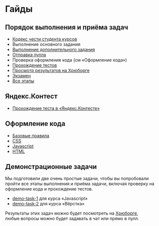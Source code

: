 # Гайды

## Порядок выполнения и приёма задач

- [Кодекс чести студента курсов](CODE_OF_CONDUCT.md)
- Выполнение основного задания
- [Выполнение дополнительного задания](workflow/extra.md)
- [Отправка пулла](workflow/pull.md)
- Проверка оформления кода (см «Оформление кода»)
- [Прохождение тестов](workflow/test.md)
- [Просмотр результатов на Хрюборге](https://hruborg.herokuapp.com/)
- [Экзамен](workflow/exam.md)
- [Все этапы](workflow/overall.md)

## Яндекс.Контест

- [Прохождение теста в «Яндекс.Контесте»](workflow/contest.md)

## Оформление кода

- [Базовые правила](codestyle/editorconfig.md)
- [CSS](codestyle/css.md)
- [Javascript](codestyle/js.md)
- [HTML](codestyle/html.md)

## Демонстрационные задачи

Мы подготовили две очень простые задачи, чтобы вы попробовали пройти все этапы выполнения и приёма задачи, включая проверку на оформление кода и прохождение тестов.

- [demo-task-1](https://github.com/urfu-2016/demo-task-1) для курса «Javascript»
- [demo-task-2](https://github.com/urfu-2016/demo-task-2) для курса «Вёрстка»

Результаты этих задач можно будет посмотреть на [Хрюборге](https://hruborg.herokuapp.com/),  
любые вопросы можно будет задавать в чат или прямо в пулл.
